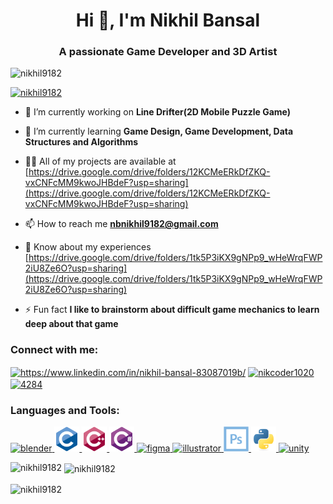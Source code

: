 <h1 align="center">Hi 👋, I'm Nikhil Bansal</h1>
<h3 align="center">A passionate Game Developer and 3D Artist</h3>

<p align="left"> <img src="https://komarev.com/ghpvc/?username=nikhil9182&label=Profile%20views&color=0e75b6&style=flat" alt="nikhil9182" /> </p>

<p align="left"> <a href="https://github.com/ryo-ma/github-profile-trophy"><img src="https://github-profile-trophy.vercel.app/?username=nikhil9182" alt="nikhil9182" /></a> </p>

- 🔭 I’m currently working on **Line Drifter(2D Mobile Puzzle Game)**

- 🌱 I’m currently learning **Game Design, Game Development, Data Structures and Algorithms**

- 👨‍💻 All of my projects are available at [https://drive.google.com/drive/folders/12KCMeERkDfZKQ-vxCNFcMM9kwoJHBdeF?usp=sharing](https://drive.google.com/drive/folders/12KCMeERkDfZKQ-vxCNFcMM9kwoJHBdeF?usp=sharing)

- 📫 How to reach me **nbnikhil9182@gmail.com**

- 📄 Know about my experiences [https://drive.google.com/drive/folders/1tk5P3iKX9gNPp9_wHeWrqFWP2iU8Ze6O?usp=sharing](https://drive.google.com/drive/folders/1tk5P3iKX9gNPp9_wHeWrqFWP2iU8Ze6O?usp=sharing)

- ⚡ Fun fact **I like to brainstorm about difficult game mechanics to learn deep about that game**

<h3 align="left">Connect with me:</h3>
<p align="left">
<a href="https://linkedin.com/in/https://www.linkedin.com/in/nikhil-bansal-83087019b/" target="blank"><img align="center" src="https://raw.githubusercontent.com/rahuldkjain/github-profile-readme-generator/master/src/images/icons/Social/linked-in-alt.svg" alt="https://www.linkedin.com/in/nikhil-bansal-83087019b/" height="30" width="40" /></a>
<a href="https://www.hackerrank.com/nikcoder1020" target="blank"><img align="center" src="https://raw.githubusercontent.com/rahuldkjain/github-profile-readme-generator/master/src/images/icons/Social/hackerrank.svg" alt="nikcoder1020" height="30" width="40" /></a>
<a href="https://discord.gg/4284" target="blank"><img align="center" src="https://raw.githubusercontent.com/rahuldkjain/github-profile-readme-generator/master/src/images/icons/Social/discord.svg" alt="4284" height="30" width="40" /></a>
</p>

<h3 align="left">Languages and Tools:</h3>
<p align="left"> <a href="https://www.blender.org/" target="_blank" rel="noreferrer"> <img src="https://download.blender.org/branding/community/blender_community_badge_white.svg" alt="blender" width="40" height="40"/> </a> <a href="https://www.cprogramming.com/" target="_blank" rel="noreferrer"> <img src="https://raw.githubusercontent.com/devicons/devicon/master/icons/c/c-original.svg" alt="c" width="40" height="40"/> </a> <a href="https://www.w3schools.com/cpp/" target="_blank" rel="noreferrer"> <img src="https://raw.githubusercontent.com/devicons/devicon/master/icons/cplusplus/cplusplus-original.svg" alt="cplusplus" width="40" height="40"/> </a> <a href="https://www.w3schools.com/cs/" target="_blank" rel="noreferrer"> <img src="https://raw.githubusercontent.com/devicons/devicon/master/icons/csharp/csharp-original.svg" alt="csharp" width="40" height="40"/> </a> <a href="https://www.figma.com/" target="_blank" rel="noreferrer"> <img src="https://www.vectorlogo.zone/logos/figma/figma-icon.svg" alt="figma" width="40" height="40"/> </a> <a href="https://www.adobe.com/in/products/illustrator.html" target="_blank" rel="noreferrer"> <img src="https://www.vectorlogo.zone/logos/adobe_illustrator/adobe_illustrator-icon.svg" alt="illustrator" width="40" height="40"/> </a> <a href="https://www.photoshop.com/en" target="_blank" rel="noreferrer"> <img src="https://raw.githubusercontent.com/devicons/devicon/master/icons/photoshop/photoshop-line.svg" alt="photoshop" width="40" height="40"/> </a> <a href="https://www.python.org" target="_blank" rel="noreferrer"> <img src="https://raw.githubusercontent.com/devicons/devicon/master/icons/python/python-original.svg" alt="python" width="40" height="40"/> </a> <a href="https://unity.com/" target="_blank" rel="noreferrer"> <img src="https://www.vectorlogo.zone/logos/unity3d/unity3d-icon.svg" alt="unity" width="40" height="40"/> </a> </p>

<p><img align="left" src="https://github-readme-stats.vercel.app/api/top-langs?username=nikhil9182&show_icons=true&locale=en&layout=compact" alt="nikhil9182" /></p>

<p>&nbsp;<img align="center" src="https://github-readme-stats.vercel.app/api?username=nikhil9182&show_icons=true&locale=en" alt="nikhil9182" /></p>

<p><img align="center" src="https://github-readme-streak-stats.herokuapp.com/?user=nikhil9182&" alt="nikhil9182" /></p>
